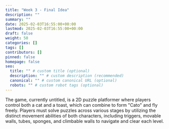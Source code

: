 ```yaml
---
title: "Week 3 - Final Idea"
description: ""
summary: ""
date: 2025-02-03T16:55:00+00:00
lastmod: 2025-02-03T16:55:00+00:00
draft: false
weight: 50
categories: []
tags: []
contributors: []
pinned: false
homepage: false
seo:
  title: "" # custom title (optional)
  description: "" # custom description (recommended)
  canonical: "" # custom canonical URL (optional)
  robots: "" # custom robot tags (optional)
---
```


The game, currently untitled, is a 2D puzzle platformer where players control both a cat and a toast, which can combine to form "Cato" and fly freely. Players must solve puzzles across various stages by utilizing the distinct movement abilities of both characters, including triggers, movable walls, tubes, sponges, and climbable walls to navigate and clear each level.
